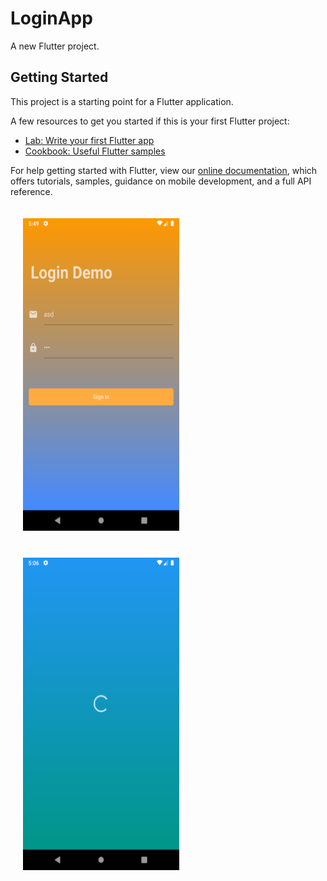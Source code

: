 # LoginApp

A new Flutter project.

## Getting Started

This project is a starting point for a Flutter application.

A few resources to get you started if this is your first Flutter project:

- [Lab: Write your first Flutter app](https://flutter.dev/docs/get-started/codelab)
- [Cookbook: Useful Flutter samples](https://flutter.dev/docs/cookbook)

For help getting started with Flutter, view our
[online documentation](https://flutter.dev/docs), which offers tutorials,
samples, guidance on mobile development, and a full API reference.

<div>
  <img src="assets/images/home.png" height="500" width="250" style="margin:20px;" />
  <img src="assets/images/loading.png" height="500" width="250" style="margin:20px;" />
</div>
